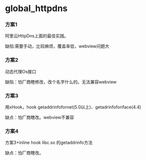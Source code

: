 # global_httpdns

### 方案1

阿里云HttpDns上面的最佳实践。

缺陷:需要手动，比较麻烦，覆盖率低，webview问题大

### 方案2

动态代理Os接口

缺陷：怕厂商瞎修改，改个名字什么的。无法兼容webview

### 方案3

用xHook，hook getaddrinfofornet(5.0以上)、getadrinfoforiface(4.4)

缺点：怕厂商瞎改。webview不兼容


### 方案4

方案3+inline hook libc.so 的getaddrinfo方法

缺点：怕厂商瞎改。
